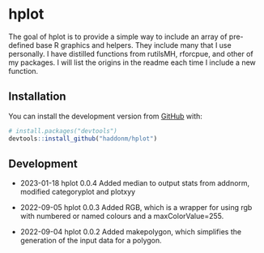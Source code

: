 
<!-- README.md is generated from README.Rmd. Please edit that file -->

# hplot

<!-- badges: start -->
<!-- badges: end -->

The goal of hplot is to provide a simple way to include an array of
pre-defined base R graphics and helpers. They include many that I use
personally. I have distilled functions from rutilsMH, rforcpue, and
other of my packages. I will list the origins in the readme each time I
include a new function.

## Installation

You can install the development version from
[GitHub](https://github.com/) with:

``` r
# install.packages("devtools")
devtools::install_github("haddonm/hplot")
```

## Development

- 2023-01-18 hplot 0.0.4 Added median to output stats from addnorm,
  modified categoryplot and plotxyy

- 2022-09-05 hplot 0.0.3 Added RGB, which is a wrapper for using rgb
  with numbered or named colours and a maxColorValue=255.

- 2022-09-04 hplot 0.0.2 Added makepolygon, which simplifies the
  generation of the input data for a polygon.
